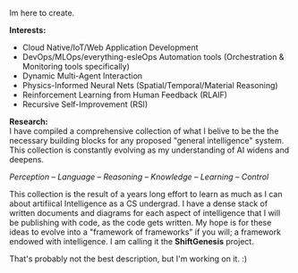 Im here to create.

 **Interests:**
- Cloud Native/IoT/Web Application Development
- DevOps/MLOps/everything-esleOps Automation tools (Orchestration & Monitoring tools specifically)
- Dynamic Multi-Agent Interaction
- Physics-Informed Neural Nets (Spatial/Temporal/Material Reasoning)
- Reinforcement Learning from Human Feedback (RLAIF)
- Recursive Self-Improvement (RSI)

**Research:**
<br>
I have compiled a comprehensive collection of what I belive to be the the necessary building blocks for any proposed "general intelligence" system. This collection is constantly evolving as my understanding of AI widens and deepens.

*Perception* – *Language* – *Reasoning* – *Knowledge* – *Learning* – *Control*

This collection is the result of a years long effort to learn as much as I can about artifiical Intelligence as a CS undergrad. I have a dense stack of written documents and diagrams for each aspect of intelligence that I will be publishing with code, as the code gets written. My hope is for these ideas to evolve into a "framework of frameworks" if you will; a framework endowed with intelligence. I am calling it the **ShiftGenesis** project.

That's probably not the best description, but I'm working on it. :) 
